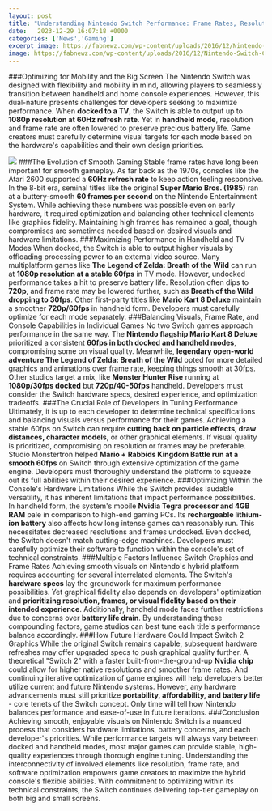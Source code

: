 ```yaml
---
layout: post
title: "Understanding Nintendo Switch Performance: Frame Rates, Resolutions, and the Role of Developers"
date:   2023-12-29 16:07:18 +0000
categories: ['News','Gaming']
excerpt_image: https://fabnewz.com/wp-content/uploads/2016/12/Nintendo-Switch-CPU-750x491.jpg
image: https://fabnewz.com/wp-content/uploads/2016/12/Nintendo-Switch-CPU-750x491.jpg
---
```


###Optimizing for Mobility and the Big Screen
The Nintendo Switch was designed with flexibility and mobility in mind, allowing players to seamlessly transition between handheld and home console experiences. However, this dual-nature presents challenges for developers seeking to maximize performance. When **docked to a TV**, the Switch is able to output up to **1080p resolution at 60Hz refresh rate**. Yet in **handheld mode**, resolution and frame rate are often lowered to preserve precious battery life. Game creators must carefully determine visual targets for each mode based on the hardware's capabilities and their own design priorities.

![](https://www.geeky-gadgets.com/wp-content/uploads/2019/05/Nintendo-Switch-Performance.jpg)
###The Evolution of Smooth Gaming 
Stable frame rates have long been important for smooth gameplay. As far back as the 1970s, consoles like the Atari 2600 supported a **60Hz refresh rate** to keep action feeling responsive. In the 8-bit era, seminal titles like the original **Super Mario Bros. (1985)** ran at a buttery-smooth **60 frames per second** on the Nintendo Entertainment System. While achieving these numbers was possible even on early hardware, it required optimization and balancing other technical elements like graphics fidelity. Maintaining high frames has remained a goal, though compromises are sometimes needed based on desired visuals and hardware limitations.
###Maximizing Performance in Handheld and TV Modes 
When docked, the Switch is able to output higher visuals by offloading processing power to an external video source. Many multiplatform games like **The Legend of Zelda: Breath of the Wild** can run at **1080p resolution at a stable 60fps** in TV mode. However, undocked performance takes a hit to preserve battery life. Resolution often dips to **720p**, and frame rate may be lowered further, such as **Breath of the Wild dropping to 30fps**. Other first-party titles like **Mario Kart 8 Deluxe** maintain a smoother **720p/60fps** in handheld form. Developers must carefully optimize for each mode separately.
###Balancing Visuals, Frame Rate, and Console Capabilities in Individual Games
No two Switch games approach performance in the same way. The **Nintendo flagship Mario Kart 8 Deluxe** prioritized a consistent **60fps in both docked and handheld modes**, compromising some on visual quality. Meanwhile, **legendary open-world adventure The Legend of Zelda: Breath of the Wild** opted for more detailed graphics and animations over frame rate, keeping things smooth at 30fps. Other studios target a mix, like **Monster Hunter Rise** running at **1080p/30fps docked** but **720p/40-50fps** handheld. Developers must consider the Switch hardware specs, desired experience, and optimization tradeoffs.
###The Crucial Role of Developers in Tuning Performance 
Ultimately, it is up to each developer to determine technical specifications and balancing visuals versus performance for their games. Achieving a stable 60fps on Switch can require **cutting back on particle effects, draw distances, character models**, or other graphical elements. If visual quality is prioritized, compromising on resolution or frames may be preferable. Studio Monstertron helped **Mario + Rabbids Kingdom Battle run at a smooth 60fps** on Switch through extensive optimization of the game engine. Developers must thoroughly understand the platform to squeeze out its full abilities within their desired experience.
###Optimizing Within the Console's Hardware Limitations
While the Switch provides laudable versatility, it has inherent limitations that impact performance possibilities. In handheld form, the system's mobile **Nvidia Tegra processor and 4GB RAM** pale in comparison to high-end gaming PCs. Its **rechargeable lithium-ion battery** also affects how long intense games can reasonably run. This necessitates decreased resolutions and frames undocked. Even docked, the Switch doesn't match cutting-edge machines. Developers must carefully optimize their software to function within the console's set of technical constraints.
###Multiple Factors Influence Switch Graphics and Frame Rates 
Achieving smooth visuals on Nintendo's hybrid platform requires accounting for several interrelated elements. The Switch's **hardware specs** lay the groundwork for maximum performance possibilities. Yet graphical fidelity also depends on developers' optimization and **prioritizing resolution, frames, or visual fidelity based on their intended experience**. Additionally, handheld mode faces further restrictions due to concerns over **battery life drain**. By understanding these compounding factors, game studios can best tune each title's performance balance accordingly.
###How Future Hardware Could Impact Switch 2 Graphics
While the original Switch remains capable, subsequent hardware refreshes may offer upgraded specs to push graphical quality further. A theoretical "Switch 2" with a faster built-from-the-ground-up **Nvidia chip** could allow for higher native resolutions and smoother frame rates. And continuing iterative optimization of game engines will help developers better utilize current and future Nintendo systems. However, any hardware advancements must still prioritize **portability, affordability, and battery life** - core tenets of the Switch concept. Only time will tell how Nintendo balances performance and ease-of-use in future iterations.
###Conclusion  
Achieving smooth, enjoyable visuals on Nintendo Switch is a nuanced process that considers hardware limitations, battery concerns, and each developer's priorities. While performance targets will always vary between docked and handheld modes, most major games can provide stable, high-quality experiences through thorough engine tuning. Understanding the interconnectivity of involved elements like resolution, frame rate, and software optimization empowers game creators to maximize the hybrid console's flexible abilities. With commitment to optimizing within its technical constraints, the Switch continues delivering top-tier gameplay on both big and small screens.